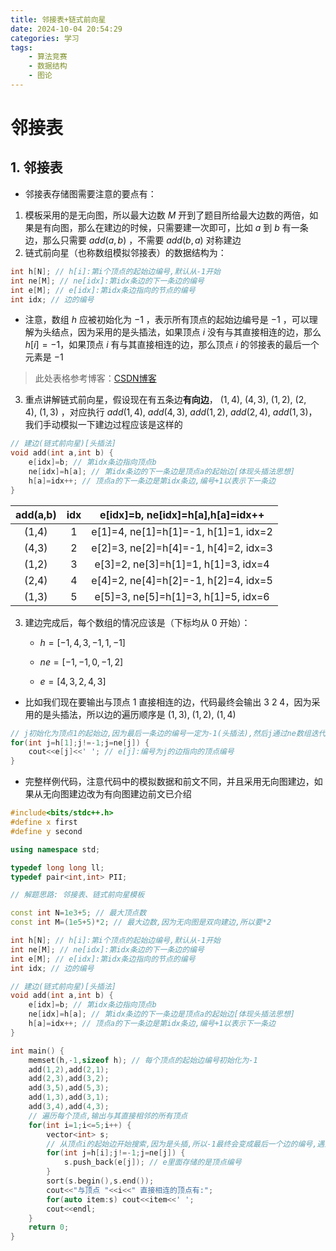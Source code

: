 ```yaml
---
title: 邻接表+链式前向星
date: 2024-10-04 20:54:29
categories: 学习
tags:
    - 算法竞赛
    - 数据结构
    - 图论
---
```


<meta name="referrer" content="no-referrer" />

# 邻接表

<!-- toc -->

<!-- more -->



## 1. 邻接表

* 邻接表存储图需要注意的要点有：

1. 模板采用的是无向图，所以最大边数 $M$ 开到了题目所给最大边数的两倍，如果是有向图，那么在建边的时候，只需要建一次即可，比如 $a$ 到 $b$ 有一条边，那么只需要 $add(a,b)$ ，不需要 $add(b,a)$ 对称建边
2. 链式前向星（也称数组模拟邻接表）的数据结构为：

``` c++
int h[N]; // h[i]:第i个顶点的起始边编号,默认从-1开始
int ne[M]; // ne[idx]:第idx条边的下一条边的编号
int e[M]; // e[idx]:第idx条边指向的节点的编号
int idx; // 边的编号
```

* 注意，数组 $h$ 应被初始化为 $-1$ ，表示所有顶点的起始边编号是 $-1$ ，可以理解为头结点，因为采用的是头插法，如果顶点 $i$ 没有与其直接相连的边，那么 $h[i]=-1$，如果顶点 $i$ 有与其直接相连的边，那么顶点 $i$ 的邻接表的最后一个元素是 $-1$

> 此处表格参考博客：[CSDN博客](https://blog.csdn.net/hnjzsyjyj/article/details/119895317)

3. 重点讲解链式前向星，假设现在有五条边**有向边**， $(1,4),\ (4,3),\ (1,2),\ (2,4),\ (1,3)$ ，对应执行 $add(1,4),\ add(4,3),\ add(1,2),\ add(2,4),\ add(1,3)$，我们手动模拟一下建边过程应该是这样的

``` c++
// 建边(链式前向星)[头插法]
void add(int a,int b) {
	e[idx]=b; // 第idx条边指向顶点b
	ne[idx]=h[a]; // 第idx条边的下一条边是顶点a的起始边[体现头插法思想]
	h[a]=idx++; // 顶点a的下一条边是第idx条边,编号+1以表示下一条边
}
```

| add(a,b) | idx  |  e[idx]=b, ne[idx]=h[a],h[a]=idx++   |
| :------: | :--: | :----------------------------------: |
|  (1,4)   |  1   | e[1]=4, ne[1]=h[1]=-1, h[1]=1, idx=2 |
|  (4,3)   |  2   | e[2]=3, ne[2]=h[4]=-1, h[4]=2, idx=3 |
|  (1,2)   |  3   | e[3]=2, ne[3]=h[1]=1, h[1]=3, idx=4  |
|  (2,4)   |  4   | e[4]=2, ne[4]=h[2]=-1, h[2]=4, idx=5 |
|  (1,3)   |  5   | e[5]=3, ne[5]=h[1]=3, h[1]=5, idx=6  |

3. 建边完成后，每个数组的情况应该是（下标均从 $0$ 开始）：

   * $h=[-1, 4, 3, -1, 1, -1]$

   * $ne=[-1, -1, 0, -1, 2]$

   * $e=[4, 3, 2, 4, 3]$

* 比如我们现在要输出与顶点 $1$ 直接相连的边，代码最终会输出 $3\ 2\ 4$，因为采用的是头插法，所以边的遍历顺序是 $(1,3),\ (1,2),\ (1,4)$ 

``` c++
// j初始化为顶点1的起始边,因为最后一条边的编号一定为-1(头插法),然后j通过ne数组迭代到下一条相连边的编号
for(int j=h[1];j!=-1;j=ne[j]) {
    cout<<e[j]<<' '; // e[j]:编号为j的边指向的顶点编号
}
```

* 完整样例代码，注意代码中的模拟数据和前文不同，并且采用无向图建边，如果从无向图建边改为有向图建边前文已介绍

``` c++
#include<bits/stdc++.h>
#define x first
#define y second

using namespace std;

typedef long long ll;
typedef pair<int,int> PII;

// 解题思路: 邻接表、链式前向星模板

const int N=1e3+5; // 最大顶点数
const int M=(1e5+5)*2; // 最大边数,因为无向图是双向建边,所以要*2

int h[N]; // h[i]:第i个顶点的起始边编号,默认从-1开始
int ne[M]; // ne[idx]:第idx条边的下一条边的编号
int e[M]; // e[idx]:第idx条边指向的节点的编号
int idx; // 边的编号

// 建边(链式前向星)[头插法]
void add(int a,int b) {
	e[idx]=b; // 第idx条边指向顶点b
	ne[idx]=h[a]; // 第idx条边的下一条边是顶点a的起始边[体现头插法思想]
	h[a]=idx++; // 顶点a的下一条边是第idx条边,编号+1以表示下一条边
}

int main() {
	memset(h,-1,sizeof h); // 每个顶点的起始边编号初始化为-1
	add(1,2),add(2,1);
	add(2,3),add(3,2);
	add(3,5),add(5,3);
	add(1,3),add(3,1);
	add(3,4),add(4,3);
	// 遍历每个顶点,输出与其直接相邻的所有顶点
	for(int i=1;i<=5;i++) {
		vector<int> s;
		// 从顶点i的起始边开始搜索,因为是头插,所以-1最终会变成最后一个边的编号,遇到则停止,通过ne数组迭代到下一条边的编号
		for(int j=h[i];j!=-1;j=ne[j]) {
			s.push_back(e[j]); // e里面存储的是顶点编号
		}
		sort(s.begin(),s.end());
		cout<<"与顶点 "<<i<<" 直接相连的顶点有:";
		for(auto item:s) cout<<item<<' ';
		cout<<endl;
	}
	return 0;
}
```
